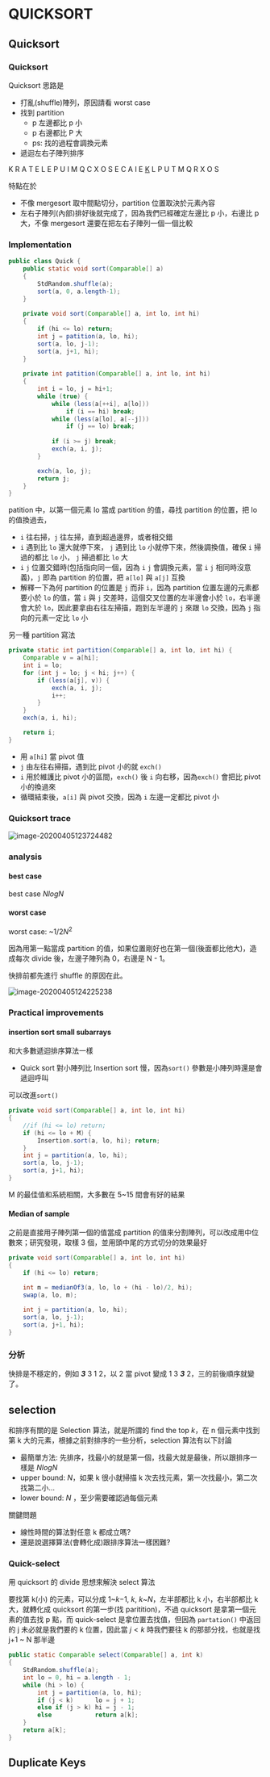 # QUICKSORT

## Quicksort

### Quicksort

Quicksort 思路是

- 打亂(shuffle)陣列，原因請看 worst case
- 找到 partition
  - p 左邊都比 p 小
  - p 右邊都比 P 大
  - ps: 找的過程會調換元素
- 遞迴左右子陣列排序

K R A T E L E P U I M Q C X O S
E C A I E <u>K</u> L P U T M Q R X O S

  

特點在於

- 不像 mergesort 取中間點切分，partition 位置取決於元素內容
- 左右子陣列(內部)排好後就完成了，因為我們已經確定左邊比 p 小，右邊比 p 大，不像 mergesort 還要在把左右子陣列一個一個比較

  

### Implementation

```java
public class Quick {
    public static void sort(Comparable[] a)
    {
        StdRandom.shuffle(a);
    	sort(a, 0, a.length-1);
    }
    
    private void sort(Comparable[] a, int lo, int hi)
    {
		if (hi <= lo) return;
        int j = patition(a, lo, hi);
        sort(a, lo, j-1);
        sort(a, j+1, hi);
    }
    
    private int patition(Comparable[] a, int lo, int hi)
    {
        int i = lo, j = hi+1;
		while (true) {
            while (less(a[++i], a[lo])) 
                if (i == hi) break;
            while (less(a[lo], a[--j])) 
                if (j == lo) break;
            
            if (i >= j) break;
            exch(a, i, j);
        }

        exch(a, lo, j);
        return j;
    }
}
```

patition 中，以第一個元素 lo 當成 partition 的值，尋找 partition 的位置，把 lo 的值換過去，

- `i` 往右掃，`j` 往左掃，直到超過邊界，或者相交錯
- `i` 遇到比 `lo` 還大就停下來， `j` 遇到比 `lo` 小就停下來，然後調換值，確保 `i` 掃過的都比 `lo` 小， `j` 掃過都比 `lo` 大
- `i` `j` 位置交錯時(包括指向同一個，因為 `i` `j` 會調換元素，當 `i` `j` 相同時沒意義)，`j` 即為 partition 的位置，把 `a[lo]` 與 `a[j]` 互換
- 解釋一下為何 partition 的位置是 `j` 而非 `i`，因為 partition 位置左邊的元素都要小於 `lo` 的值，當 `i` 與 `j` 交差時，這個交叉位置的左半邊會小於 `lo`，右半邊會大於 `lo`，因此要拿由右往左掃描，跑到左半邊的 `j` 來跟 `lo` 交換，因為 `j` 指向的元素一定比 `lo` 小



另一種 partition 寫法

```java
private static int partition(Comparable[] a, int lo, int hi) {
    Comparable v = a[hi];
    int i = lo;
    for (int j = lo; j < hi; j++) {
        if (less(a[j], v)) {
            exch(a, i, j);
            i++;
        }
    }
    exch(a, i, hi);

    return i;
}
```

- 用 `a[hi]` 當 pivot 值
- `j` 由左往右掃描，遇到比 pivot 小的就 `exch()`
- `i` 用於維護比 pivot 小的區間，`exch()` 後  `i` 向右移，因為`exch()` 會把比 pivot 小的換過來
- 循環結束後，`a[i]` 與 pivot 交換，因為 `i` 左邊一定都比 pivot 小



### Quicksort trace

![image-20200405123724482](./pic/image-20200405123724483.png)

  

### analysis

#### best case

best case $NlogN$  

  

#### worst case

worst case: ~$1/2N^2$

因為用第一點當成 partition 的值，如果位置剛好也在第一個(後面都比他大)，造成每次 divide 後，左邊子陣列為 0，右邊是 N - 1。  

快排前都先進行 shuffle 的原因在此。

![image-20200405124225238](./pic/image-20200405124225238.png)

  

### Practical improvements

#### insertion sort small subarrays

和大多數遞迴排序算法一樣

- Quick sort 對小陣列比 Insertion sort 慢，因為`sort()` 參數是小陣列時還是會遞迴呼叫

可以改進`sort()`

```java
private void sort(Comparable[] a, int lo, int hi)
{
    //if (hi <= lo) return;
    if (hi <= lo + M) {
        Insertion.sort(a, lo, hi); return;
    }
    int j = partition(a, lo, hi);
    sort(a, lo, j-1);
    sort(a, j+1, hi);
}
```

M 的最佳值和系統相關，大多數在 5~15 間會有好的結果

  

#### Median of sample

之前是直接用子陣列第一個的值當成 partition 的值來分割陣列，可以改成用中位數來；研究發現，取樣 3 個，並用頭中尾的方式切分的效果最好

```java
private void sort(Comparable[] a, int lo, int hi)
{
    if (hi <= lo) return;

    int m = medianOf3(a, lo, lo + (hi - lo)/2, hi);
    swap(a, lo, m);
    
    int j = partition(a, lo, hi);
    sort(a, lo, j-1);
    sort(a, j+1, hi);
}
```

  

### 分析

快排是不穩定的，例如 ***3*** 3 1 2，以 2 當 pivot 變成 1 3 ***3*** 2，三的前後順序就變了。  



## selection

和排序有關的是 Selection 算法，就是所謂的 find the top $k$，在 n 個元素中找到第 k 大的元素，根據之前對排序的一些分析，selection 算法有以下討論

- 最簡單方法: 先排序，找最小的就是第一個，找最大就是最後，所以跟排序一樣是 $NlogN$
- upper bound: $N$，如果 k 很小就掃描 k 次去找元素，第一次找最小，第二次找第二小…
- lower bound: $N$ ，至少需要確認過每個元素

關鍵問題

- 線性時間的算法對任意 k 都成立嗎?
- 還是說選擇算法(會轉化成)跟排序算法一樣困難?

  

### Quick-select

用 quicksort 的 divide 思想來解決 select 算法  

要找第 k(小) 的元素，可以分成 1~$k-$1, $k$, $k$~$N$，左半部都比 k 小，右半部都比 k 大，就轉化成 quicksort 的第一步(找 paritition)，不過 quicksort 是拿第一個元素的值去找 p 點，而 quick-select 是拿位置去找值，但因為 `partation()` 中返回的 j 未必就是我們要的 k 位置，因此當 $j < k$ 時我們要往 k 的那部分找，也就是找 j+1 ~ N 那半邊

```java
public static Comparable select(Comparable[] a, int k)
{
    StdRandom.shuffle(a);
    int lo = 0, hi = a.length - 1;
    while (hi > lo) {
		int j = partition(a, lo, hi);
        if (j < k)      lo = j + 1;
        else if (j > k) hi = j - 1;
        else            return a[k];     
    }
    return a[k];
}

```

  

## Duplicate Keys

  
